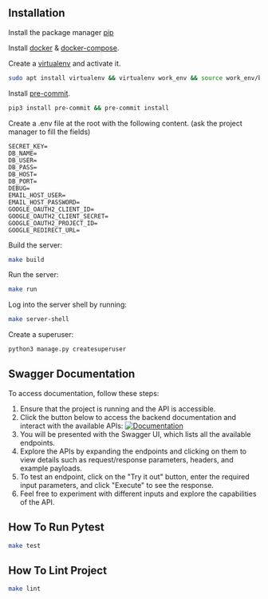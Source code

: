 ## Installation
Install the package manager [pip](https://pip.pypa.io/en/stable/)

Install [docker](https://docs.docker.com/) & [docker-compose](https://docs.docker.com/compose/).

Create a [virtualenv](https://virtualenv.pypa.io/en/latest/) and activate it.

```bash
sudo apt install virtualenv && virtualenv work_env && source work_env/bin/activate
```

Install [pre-commit](https://pre-commit.com/).

```bash
pip3 install pre-commit && pre-commit install
```

Create a .env file at the root with the following content. (ask the project manager to fill the fields)

```.env
SECRET_KEY=
DB_NAME=
DB_USER=
DB_PASS=
DB_HOST=
DB_PORT=
DEBUG=
EMAIL_HOST_USER=
EMAIL_HOST_PASSWORD=
GOOGLE_OAUTH2_CLIENT_ID=
GOOGLE_OAUTH2_CLIENT_SECRET=
GOOGLE_OAUTH2_PROJECT_ID=
GOOGLE_REDIRECT_URL=
```

Build the server:
```bash
make build
```
Run the server:
```bash
make run
```
Log into the server shell by running:
```bash
make server-shell
```
Create a superuser:
```bash
python3 manage.py createsuperuser
```


## Swagger Documentation
To access documentation, follow these steps:

1. Ensure that the project is running and the API is accessible.
2. Click the button below to access the backend documentation and interact with the available APIs:
[![Documentation](https://img.shields.io/badge/Swagger-Documentation-blue.svg)](http://0.0.0.0:8000/api/swagger)
3. You will be presented with the Swagger UI, which lists all the available endpoints.
4. Explore the APIs by expanding the endpoints and clicking on them to view details such as request/response parameters, headers, and example payloads.
5. To test an endpoint, click on the "Try it out" button, enter the required input parameters, and click "Execute" to see the response.
6. Feel free to experiment with different inputs and explore the capabilities of the API.


## How To Run Pytest

```bash
make test
```

## How To Lint Project

```bash
make lint
```
